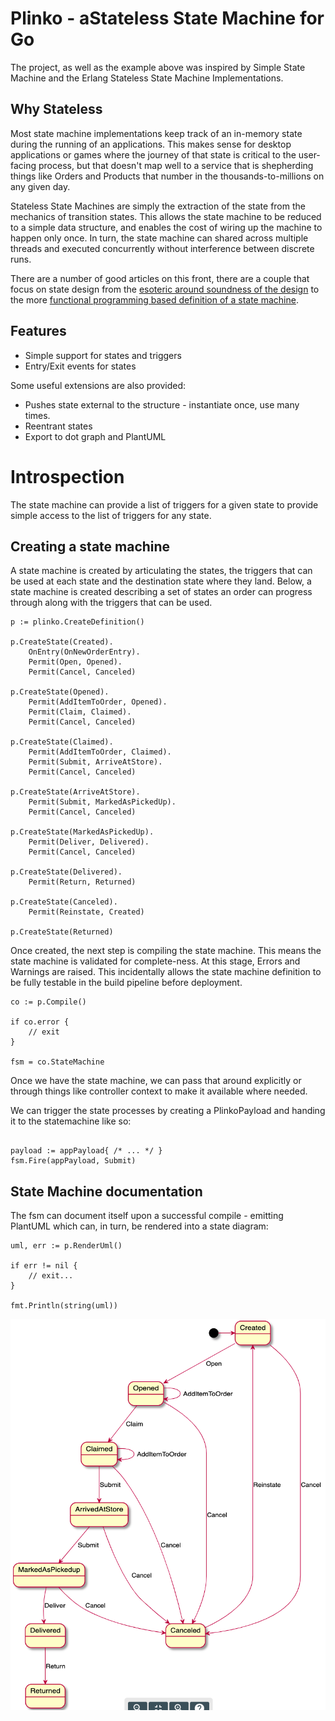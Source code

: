 # Plinko - aStateless State Machine for Go

The project, as well as the example above was inspired by Simple State Machine and the Erlang Stateless State Machine Implementations.

## Why Stateless
Most state machine implementations keep track of an in-memory state during the running of an applications. This makes sense for desktop applications or games where the journey of that state is critical to the user-facing process, but that doesn't map well to a service that is shepherding things like Orders and Products that number in the thousands-to-millions on any given day.

Stateless State Machines are simply the extraction of the state from the mechanics of transition states.  This allows the state machine to be reduced to a simple data structure, and enables the cost of wiring up the machine to happen only once.  In turn,  the state machine can shared across multiple threads and executed concurrently without interference between discrete runs.

There are a number of good articles on this front, there are a couple that focus on state design from the [esoteric around soundness of the design](https://en.wikibooks.org/wiki/Haskell/Understanding_monads/State) to the more [functional programming based definition of a state machine](https://hexdocs.pm/as_fsm/readme.html).

## Features

* Simple support for states and triggers
* Entry/Exit events for states

Some useful extensions are also provided:

* Pushes state external to the structure - instantiate once, use many times.
* Reentrant states
* Export to dot graph and PlantUML

# Introspection
The state machine can provide a list of triggers for a given state to provide simple access to the list of triggers for any state.

## Creating a state machine
A state machine is created by articulating the states,  the triggers that can be used at each state and the destination state where they land.  Below, a state machine is created describing a set of states an order can progress through along with the triggers that can be used.

```golang
p := plinko.CreateDefinition()

p.CreateState(Created).
	OnEntry(OnNewOrderEntry).
	Permit(Open, Opened).
	Permit(Cancel, Canceled)

p.CreateState(Opened).
	Permit(AddItemToOrder, Opened).
	Permit(Claim, Claimed).
	Permit(Cancel, Canceled)

p.CreateState(Claimed).
	Permit(AddItemToOrder, Claimed).
	Permit(Submit, ArriveAtStore).
	Permit(Cancel, Canceled)

p.CreateState(ArriveAtStore).
	Permit(Submit, MarkedAsPickedUp).
	Permit(Cancel, Canceled)

p.CreateState(MarkedAsPickedUp).
	Permit(Deliver, Delivered).
	Permit(Cancel, Canceled)

p.CreateState(Delivered).
	Permit(Return, Returned)

p.CreateState(Canceled).
	Permit(Reinstate, Created)
	
p.CreateState(Returned)
```

Once created, the next step is compiling the state machine.  This means the state machine is validated for complete-ness.  At this stage, Errors and Warnings are raised.  This incidentally allows the state machine definition to be fully testable in the build pipeline before deployment.

```golang
co := p.Compile()

if co.error {
    // exit
}

fsm = co.StateMachine
```

Once we have the state machine, we can pass that around explicitly or through things like controller context to make it available where needed.

We can trigger the state processes by creating a PlinkoPayload and handing it to the statemachine like so:

```golang

payload := appPayload{ /* ... */ }
fsm.Fire(appPayload, Submit)
```

## State Machine documentation
The fsm can document itself upon a successful compile - emitting PlantUML which can, in turn, be rendered into a state diagram:

```golang
uml, err := p.RenderUml()

if err != nil {
    // exit...
}

fmt.Println(string(uml))
```

![PlantUML Rendered State Diagram](./docs/sample_state_diagram.png)

